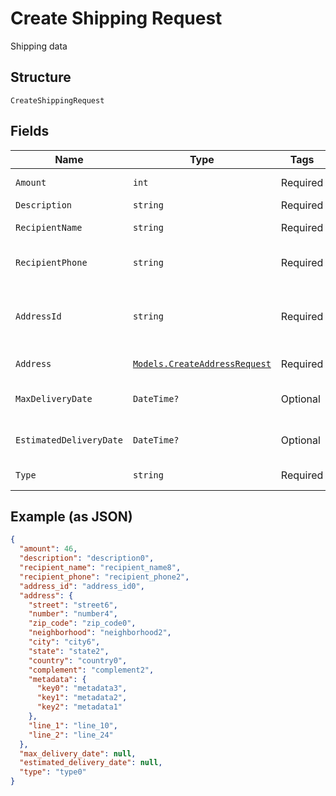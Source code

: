 
# Create Shipping Request

Shipping data

## Structure

`CreateShippingRequest`

## Fields

| Name | Type | Tags | Description |
|  --- | --- | --- | --- |
| `Amount` | `int` | Required | Shipping amount |
| `Description` | `string` | Required | Description |
| `RecipientName` | `string` | Required | Recipient name |
| `RecipientPhone` | `string` | Required | Recipient phone number |
| `AddressId` | `string` | Required | The id of the address that will be used for shipping |
| `Address` | [`Models.CreateAddressRequest`](../../doc/models/create-address-request.md) | Required | Address data |
| `MaxDeliveryDate` | `DateTime?` | Optional | Data máxima de entrega |
| `EstimatedDeliveryDate` | `DateTime?` | Optional | Prazo estimado de entrega |
| `Type` | `string` | Required | Shipping type |

## Example (as JSON)

```json
{
  "amount": 46,
  "description": "description0",
  "recipient_name": "recipient_name8",
  "recipient_phone": "recipient_phone2",
  "address_id": "address_id0",
  "address": {
    "street": "street6",
    "number": "number4",
    "zip_code": "zip_code0",
    "neighborhood": "neighborhood2",
    "city": "city6",
    "state": "state2",
    "country": "country0",
    "complement": "complement2",
    "metadata": {
      "key0": "metadata3",
      "key1": "metadata2",
      "key2": "metadata1"
    },
    "line_1": "line_10",
    "line_2": "line_24"
  },
  "max_delivery_date": null,
  "estimated_delivery_date": null,
  "type": "type0"
}
```

